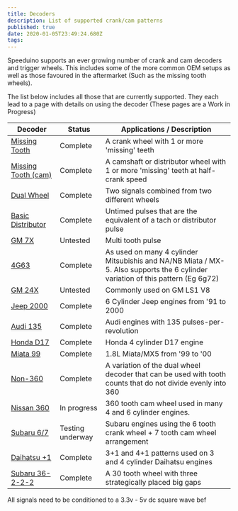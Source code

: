 ```yaml
---
title: Decoders
description: List of supported crank/cam patterns
published: true
date: 2020-01-05T23:49:24.680Z
tags: 
---
```


Speeduino supports an ever growing number of crank and cam decoders and
trigger wheels. This includes some of the more common OEM setups as well
as those favoured in the aftermarket (Such as the missing tooth wheels).

The list below includes all those that are currently supported. They
each lead to a page with details on using the decoder (These pages are a
Work in Progress)

| Decoder                                                 | Status           | Applications / Description                                                                                                      |
| ------------------------------------------------------- | ---------------- | ------------------------------------------------------------------------------------------------------------------------------- |
| [Missing Tooth](Missing_Tooth "wikilink")               | Complete         | A crank wheel with 1 or more 'missing' teeth                                                                                    |
| [Missing Tooth (cam)](Missing_Tooth_\(cam\) "wikilink") | Complete         | A camshaft or distributor wheel with 1 or more 'missing' teeth at half-crank speed                                              |
| [Dual Wheel](Dual_Wheel "wikilink")                     | Complete         | Two signals combined from two different wheels                                                                                  |
| [Basic Distributor](Basic_Distributor "wikilink")       | Complete         | Untimed pulses that are the equivalent of a tach or distributor pulse                                                           |
| [GM 7X](GM_7X "wikilink")                               | Untested         | Multi tooth pulse                                                                                                               |
| [4G63](4G63 "wikilink")                                 | Complete         | As used on many 4 cylinder Mitsubishis and NA/NB Miata / MX-5. Also supports the 6 cylinder variation of this pattern (Eg 6g72) |
| [GM 24X](GM_24X "wikilink")                             | Untested         | Commonly used on GM LS1 V8                                                                                                      |
| [Jeep 2000](Jeep_2000 "wikilink")                       | Complete         | 6 Cylinder Jeep engines from '91 to 2000                                                                                        |
| [Audi 135](Audi_135 "wikilink")                         | Complete         | Audi engines with 135 pulses-per-revolution                                                                                     |
| [Honda D17](Honda_D17 "wikilink")                       | Complete         | Honda 4 cylinder D17 engine                                                                                                     |
| [Miata 99](Miata_99 "wikilink")                         | Complete         | 1.8L Miata/MX5 from '99 to '00                                                                                                  |
| [Non-360](Non-360 "wikilink")                           | Complete         | A variation of the dual wheel decoder that can be used with tooth counts that do not divide evenly into 360                     |
| [Nissan 360](Nissan_360 "wikilink")                     | In progress      | 360 tooth cam wheel used in many 4 and 6 cylinder engines.                                                                      |
| [Subaru 6/7](Subaru_6/7 "wikilink")                     | Testing underway | Subaru engines using the 6 tooth crank wheel + 7 tooth cam wheel arrangement                                                    |
| [Daihatsu +1](Daihatsu_+1 "wikilink")                   | Complete         | 3+1 and 4+1 patterns used on 3 and 4 cylinder Daihatsu engines                                                                  |
| [Subaru 36-2-2-2](Subaru_36-2-2-2 "wikilink")           | Complete         | A 30 tooth wheel with three strategically placed big gaps                                                                       |

All signals need to be conditioned to a 3.3v - 5v dc square wave bef